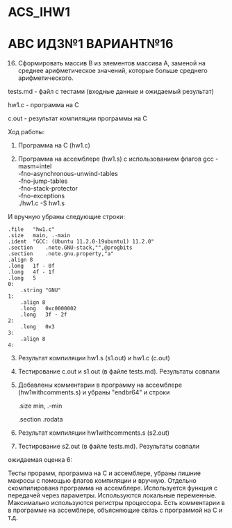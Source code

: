 # ACS_IHW1
# АВС ИДЗ№1 ВАРИАНТ№16

16. Сформировать массив B из элементов массива A, заменой на
среднее арифметическое значений, которые больше среднего
арифметического.

tests.md - файл с тестами (входные данные и ожидаемый результат)

hw1.c - программа на C

c.out - результат компиляции программы на C

Ход работы:

1) Программа на С (hw1.c)

2) Программа на ассемблере (hw1.s) с использованием флагов gcc -masm=intel \
    -fno-asynchronous-unwind-tables \
    -fno-jump-tables \
    -fno-stack-protector \
    -fno-exceptions \
    ./hw1.c -S hw1.s
    
И вручную убраны следующие строки:

	.file	"hw1.c"
    .size	main, .-main
	.ident	"GCC: (Ubuntu 11.2.0-19ubuntu1) 11.2.0"
	.section	.note.GNU-stack,"",@progbits
	.section	.note.gnu.property,"a"
	.align 8
	.long	1f - 0f
	.long	4f - 1f
	.long	5
    0:
        .string	"GNU"
    1:
        .align 8
        .long	0xc0000002
        .long	3f - 2f
    2:
        .long	0x3
    3:
        .align 8
    4:
    
3) Результат компиляции hw1.s (s1.out) и hw1.c (c.out)

4) Тестирование c.out и s1.out (в файле tests.md). Результаты совпали

5) Добавлены комментарии в программу на ассемблере (hw1withcomments.s) и убраны "endbr64" и строки

	.size	min, .-min
	
	.section	.rodata

6) Результат компиляции hw1withcomments.s (s2.out) 

7) Тестирование s2.out (в файле tests.md). Результаты совпали


ожидаемая оценка 6:

Тесты прорамм, программа на C и ассемблере, убраны лишние макросы с помощью флагов компиляции и вручную. Отдельно скомпилирована программа на ассемблере.
Используется функция с передачей через параметры. Используются локальные переменные. Максимально используются регистры процессора. Есть комментарии в в программе на ассемблере, объясняющие связь с программой на С и т.д.
